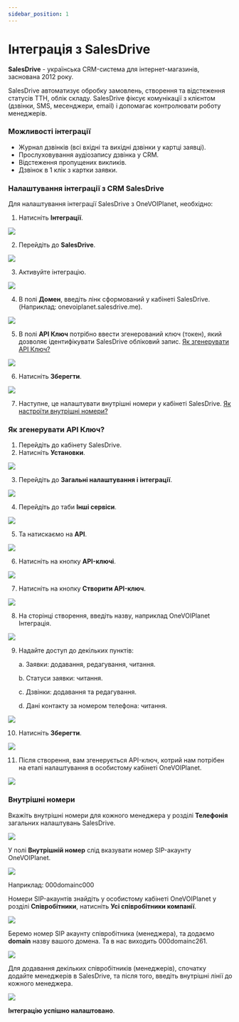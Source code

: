 ```yaml
---
sidebar_position: 1
---
```


# Інтеграція з SalesDrive

**SalesDrive** - українська CRM-система для інтернет-магазинів, заснована 2012 року.

SalesDrive автоматизує обробку замовлень, створення та відстеження статусів ТТН, облік складу. SalesDrive фіксує комунікації з клієнтом (дзвінки, SMS, месенджери, email) і допомагає контролювати роботу менеджерів.

### Можливості інтеграції
- Журнал дзвінків (всі вхідні та вихідні дзвінки у картці заявці).
- Прослуховування аудіозапису дзвінка у CRM.
- Відстеження пропущених викликів.
- Дзвінок в 1 клік з картки заявки.

### Налаштування інтеграції з CRM SalesDrive
Для налаштування інтеграції SalesDrive з OneVOIPlanet, необхідно:

1. Натисніть **Інтеграції**.

![](../img/integrations-crm/1integrations.svg)

2. Перейдіть до **SalesDrive**.

![](../img/integrations-crm/2salesdrive.svg)

3. Активуйте інтеграцію.

![](../img/integrations-crm/3active.svg)

4. В полі **Домен**, введіть лінк сформований у кабінеті SalesDrive. (Наприклад: onevoiplanet.salesdrive.me).

![](../img/integrations-crm/4domain.svg)

5. В полі **API Ключ** потрібно ввести згенерований ключ (токен), який дозволяє ідентифікувати SalesDrive обліковий запис.
[Як згенерувати API Ключ?](integration-sales-drive#як-згенерувати-api-ключ)

![](../img/integrations-crm/5api.svg)

6. Натисніть **Зберегти**.

![](../img/integrations-crm/6save.svg)

7. Наступне, це налаштувати внутрішні номери у кабінеті SalesDrive.
[Як настроїти внутрішні номери?](integration-sales-drive#внутрішні-номери)


### Як згенерувати API Ключ?

1. Перейдіть до кабінету SalesDrive. 
2. Натисніть **Установки**.

![](../img/integrations-crm/7settings.svg)

3. Перейдіть до **Загальні налаштування і інтеграції**.

![](../img/integrations-crm/8globalsettings.svg)

4. Перейдіть до таби **Інші сервіси**.

![](../img/integrations-crm/9tabs.svg)

5. Та натискаємо на **API**.

![](../img/integrations-crm/10api.svg)

6. Натисніть на кнопку **API-ключі**.

![](../img/integrations-crm/11apikeys.svg)

7. Натисніть на кнопку **Створити API-ключ**.

![](../img/integrations-crm/12createapikey.svg)

8. На сторінці створення, введіть назву, наприклад OneVOIPlanet Інтеграція.

![](../img/integrations-crm/13nameinput.svg)

9. Надайте доступ до декільких пунктів:

    a. Заявки: додавання, редагування, читання.
    
    b. Статуси заявки: читання.
    
    c. Дзвінки: додавання та редагування.
    
    d. Дані контакту за номером телефона: читання.

![](../img/integrations-crm/14dostup.svg)

10. Натисніть **Зберегти**.

![](../img/integrations-crm/6save.svg)

11. Після створення, вам згенерується API-ключ, котрий нам потрібен на етапі налаштування в особистому кабінеті OneVOIPlanet.

![](../img/integrations-crm/15apikeygenerated.svg)

### Внутрішні номери
Вкажіть внутрішні номери для кожного менеджера у розділі **Телефонія** загальних налаштувань SalesDrive.

![](../img/integrations-crm/16tabs.svg)

У полі **Внутрішній номер** слід вказувати номер SIP-акаунту OneVOIPlanet.

![](../img/integrations-crm/17manager.svg)

Наприклад: 000domainc000

Номери SIP-акаунтів знайдіть у особистому кабінеті OneVOIPlanet у розділі **Співробітники**, натисніть **Усі співробітники компанії**.

![](../img/integrations-crm/18managers.svg)

Беремо номер SIP акаунту співробітника (менеджера), та додаємо **domain** назву вашого домена. Та в нас виходить 000domainc261.

![](../img/integrations-crm/19example.svg)

Для додавання декільких співробітників (менеджерів), спочатку додайте менеджерів в SalesDrive, та після того, введіть внутрішні лінії до кожного менеджера.

![](../img/integrations-crm/20set-managers.svg)

**Інтеграцію успішно налаштовано**.
